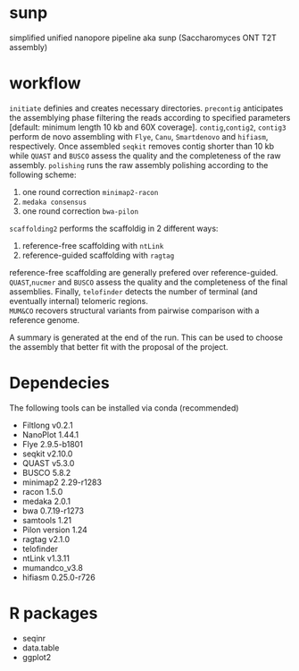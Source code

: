 # sunp
simplified unified nanopore pipeline aka sunp (Saccharomyces ONT T2T assembly)

# workflow

`initiate` definies and creates necessary directories. `precontig` anticipates the assemblying phase filtering the reads according to specified parameters [default: minimum length 10 kb and 60X coverage]. `contig`,`contig2`, `contig3` perform de novo assembling with `Flye`, `Canu`, `Smartdenovo` and `hifiasm`, respectively. Once assembled `seqkit` removes contig shorter than 10 kb while `QUAST` and `BUSCO` assess the quality and the completeness of the raw assembly. `polishing` runs the raw assembly polishing according to the following scheme: 
1) one round correction `minimap2-racon`
2) `medaka consensus`
3) one round correction `bwa-pilon`

`scaffolding2` performs the scaffoldig in 2 different ways:
1) reference-free scaffolding with `ntLink`
2) reference-guided scaffolding with `ragtag`

reference-free scaffolding are generally prefered over reference-guided.
`QUAST`,`nucmer` and `BUSCO` assess the quality and the completeness of the final assemblies. 
Finally, `telofinder` detects the number of terminal (and eventually internal) telomeric regions.   
`MUM&CO` recovers structural variants from pairwise comparison with a reference genome. 

A summary is generated at the end of the run. This can be used to choose the assembly that better fit with the proposal of the project.

# Dependecies 
The following tools can be installed via conda (recommended)
- Filtlong v0.2.1
- NanoPlot 1.44.1
- Flye 2.9.5-b1801
- seqkit v2.10.0
- QUAST v5.3.0
- BUSCO 5.8.2
- minimap2 2.29-r1283
- racon 1.5.0
- medaka 2.0.1
- bwa 0.7.19-r1273
- samtools 1.21
- Pilon version 1.24
- ragtag v2.1.0
- telofinder
- ntLink v1.3.11
- mumandco_v3.8
- hifiasm 0.25.0-r726
# R packages 
- seqinr
- data.table
- ggplot2
